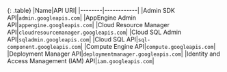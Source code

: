 
{: .table}
|Name|API URI|
|--------|------------|
|Admin SDK API|`admin.googleapis.com`|
|AppEngine Admin API|`appengine.googleapis.com`|
|Cloud Resource Manager API|`cloudresourcemanager.googleapis.com`|
|Cloud SQL Admin API|`sqladmin.googleapis.com`|
|Cloud SQL API|`sql-component.googleapis.com`|
|Compute Engine API|`compute.googleapis.com`|
|Deployment Manager API|`deploymentmanager.googleapis.com`|
|Identity and Access Management (IAM) API|`iam.googleapis.com`|

